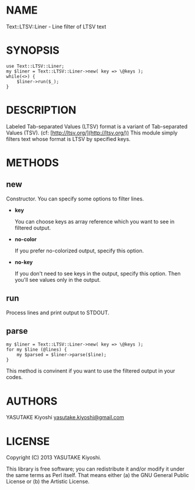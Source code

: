# NAME

Text::LTSV::Liner - Line filter of LTSV text

# SYNOPSIS

    use Text::LTSV::Liner;
    my $liner = Text::LTSV::Liner->new( key => \@keys );
    while(<>) {
        $liner->run($_);
    }

# DESCRIPTION

Labeled Tab-separated Values (LTSV) format is a variant of Tab-separated
Values (TSV). (cf: [http://ltsv.org/](http://ltsv.org/))
This module simply filters text whose format is LTSV by specified keys.

# METHODS

## new

Constructor.
You can specify some options to filter lines.

- __key__

    You can choose keys as array reference which you want to see in filtered output.

- __no-color__

    If you prefer no-colorized output, specify this option.

- __no-key__

    If you don't need to see keys in the output, specify this option.
    Then you'll see values only in the output.

## run

Process lines and print output to STDOUT.

## parse

    my $liner = Text::LTSV::Liner->new( key => \@keys );
    for my $line (@lines) {
        my $parsed = $liner->parse($line);
    }

This method is convinent if you want to use the filtered output in your codes.

# AUTHORS

YASUTAKE Kiyoshi <yasutake.kiyoshi@gmail.com>

# LICENSE

Copyright (C) 2013 YASUTAKE Kiyoshi.

This library is free software; you can redistribute it and/or modify it under
the same terms as Perl itself.  That means either (a) the GNU General Public
License or (b) the Artistic License.
